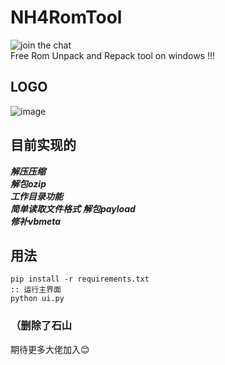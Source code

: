 # NH4RomTool    

![join the chat](https://img.shields.io/badge/LICENSE-Apache%202.0-orange)    
Free Rom Unpack and Repack tool on windows !!! 

## LOGO
![image](https://github.com/affggh/NH4RomTool/blob/master/bin/logo.png)

## 目前实现的
***解压压缩***    
***解包ozip***    
***工作目录功能***    
***简单读取文件格式***
***解包payload***     
***修补vbmeta***
## 用法
``` Batchfile
pip install -r requirements.txt
:: 运行主界面
python ui.py
```
### （删除了石山
期待更多大佬加入:blush: